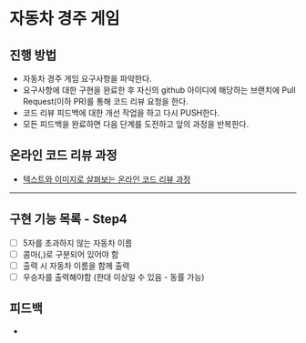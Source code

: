 # 자동차 경주 게임
## 진행 방법
* 자동차 경주 게임 요구사항을 파악한다.
* 요구사항에 대한 구현을 완료한 후 자신의 github 아이디에 해당하는 브랜치에 Pull Request(이하 PR)를 통해 코드 리뷰 요청을 한다.
* 코드 리뷰 피드백에 대한 개선 작업을 하고 다시 PUSH한다.
* 모든 피드백을 완료하면 다음 단계를 도전하고 앞의 과정을 반복한다.

## 온라인 코드 리뷰 과정
* [텍스트와 이미지로 살펴보는 온라인 코드 리뷰 과정](https://github.com/next-step/nextstep-docs/tree/master/codereview)

---

## 구현 기능 목록 - Step4
- [ ] 5자를 초과하지 않는 자동차 이름
- [ ] 콤마(,)로 구분되어 있어야 함
- [ ] 출력 시 자동차 이름을 함께 출력
- [ ] 우승자를 출력해야함 (한대 이상일 수 있음 - 동률 가능)

## 피드백
- 
